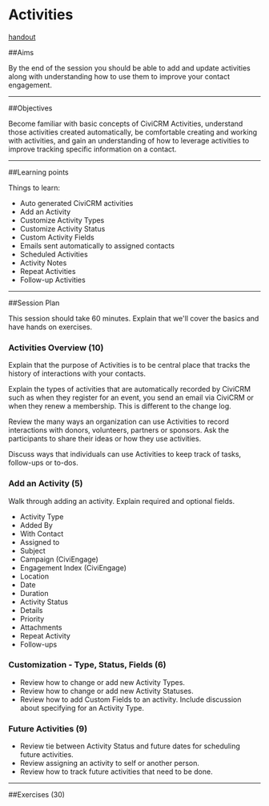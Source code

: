 # Activities
[handout](../handout/activities.md)

##Aims

By the end of the session you should be able to add and update activities along with understanding how to use them to improve your contact engagement.

---
##Objectives

Become familiar with basic concepts of CiviCRM Activities, understand those activities created automatically, be comfortable creating and working with activities, and gain an understanding of how to leverage activities to improve tracking specific information on a contact.

---
##Learning points

Things to learn:

* Auto generated CiviCRM activities
* Add an Activity
* Customize Activity Types
* Customize Activity Status
* Custom Activity Fields
* Emails sent automatically to assigned contacts
* Scheduled Activities
* Activity Notes
* Repeat Activities
* Follow-up Activities

---
##Session Plan

This session should take 60 minutes. Explain that we'll cover the basics and have hands on exercises.

### Activities Overview (10)

Explain that the purpose of Activities is to be central place that tracks the history of interactions with your contacts.

Explain the types of activities that are automatically recorded by CiviCRM such as when they register for an event, you send an email via CiviCRM or when they renew a membership. This is different to the change log.

Review the many ways an organization can use Activities to record interactions with donors, volunteers, partners or sponsors. Ask the participants to share their ideas or how they use activities.

Discuss ways that individuals can use Activities to keep track of tasks, follow-ups or to-dos.  

### Add an Activity (5)

Walk through adding an activity. Explain required and optional fields.

* Activity Type
* Added By
* With Contact
* Assigned to
* Subject
* Campaign (CiviEngage)
* Engagement Index (CiviEngage)
* Location
* Date
* Duration
* Activity Status
* Details
* Priority
* Attachments
* Repeat Activity
* Follow-ups

### Customization - Type, Status, Fields (6)

* Review how to change or add new Activity Types.
* Review how to change or add new Activity Statuses.
* Review how to add Custom Fields to an activity. Include discussion about specifying for an Activity Type.

### Future Activities (9)

* Review tie between Activity Status and future dates for scheduling future activities.
* Review assigning an activity to self or another person.
* Review how to track future activities that need to be done.

---
##Exercises (30)
